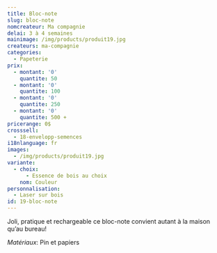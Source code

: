 ```yaml
---
title: Bloc-note
slug: bloc-note
nomcreateur: Ma compagnie
delai: 3 à 4 semaines
mainimage: /img/products/produit19.jpg
createurs: ma-compagnie
categories:
  - Papeterie
prix:
  - montant: '0'
    quantite: 50
  - montant: '0'
    quantite: 100
  - montant: '0'
    quantite: 250
  - montant: '0'
    quantite: 500 +
pricerange: 0$
crosssell:
  - 18-envelopp-semences
i18nlanguage: fr
images:
  - /img/products/produit19.jpg
variante:
  - choix:
      - Essence de bois au choix
    nom: Couleur
personnalisation:
  - Laser sur bois
id: 19-bloc-note
---
```

Joli, pratique et rechargeable ce bloc-note convient autant à la maison qu’au bureau!

_Matériaux_: Pin et papiers

